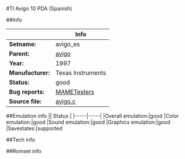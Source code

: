 #TI Avigo 10 PDA (Spanish)

##Info

||Info|
|-----|-----|
|**Setname:**|avigo_es
|**Parent:**|[avigo](avigo.md)
|**Year:**|1997
|**Manufacturer:**|Texas Instruments
|**Status:**|good
|**Bug reports:**|[MAMETesters](http://mametesters.org/view_all_set.php?type=1&temporary=y&search=avigo.c)
|**Source file:**|[avigo.c](https://github.com/mamedev/mame/blob/master/src/mess/drivers/avigo.c)

##Emulation info
|| Status |
|-----|-----|
|Overall emulation:|good
|Color emulation:|good
|Sound emulation:|good
|Graphics emulation:|good
|Savestates:|supported

##Tech info

##Romset info

<!--- START OF EDITED COMMENT DO NOT TOUCH TEXT ABOVE-->
